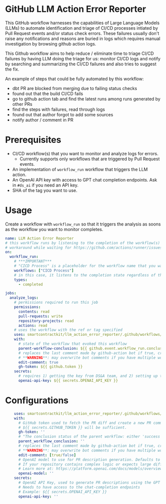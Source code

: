 # GitHub LLM Action Error Reporter

This GitHub workflow harnesses the capabilities of Large Language Models (LLMs) to automate identification and triage of CI/CD processes intiated by Pull Request events and/or status check errors. These failures usually don't raise any notifications and reasons are buried in logs which requires manual investigation by browsing github action logs. 

This Github workflow aims to help reduce / eliminate time to triage CI/CD failures by having LLM doing the triage for us: monitor CI/CD logs and notify by searching and summarizing the CI/CD failures and also tries to suggest the fix.

An example of steps that could be fully automated by this workflow:
- dbt PR are blocked from merging due to failing status checks
- found out that the build CI/CD fails
- go to github action tab and find the latest runs among runs generated by other PRs
- find the steps with failures, read through logs
- found out that author forgot to add some sources
- notify author / comment in PR

# Prerequisites
- CI/CD workflow(s) that you want to monitor and analyze logs for errors.
  - Currently supports only workflows that are triggered by Pull Request events.
- An implementation of `workflow_run` workflow that triggers the LLM action.
- An OpenAI API key with access to GPT chat completion endpoints. Ask in `#ds_ai` if you need an API key.
- SHA of the tag you want to use.


# Usage
Create a workflow with `workflow_run` so that it triggers the analysis as soons as the workflow you want to monitor completes.
```yaml
name: LLM Action Error Reporter
# this workflow runs by listening to the completion of the workflow(s) specified in the `workflows` field
# workaround while waiting for https://github.com/actions/runner/issues/886 (gh run view can't run in currently running workflow)
on:
  workflow_run:
    # ***IMPORTANT*** 
    # "CICD Process" is a placeholder for the workflow name that you want to monitor
    workflows: ["CICD Process"]
    # in this case, it listens to the completion state regardless of the outcome as we want to listen to both failure and success
    types:
      - completed

jobs:
  analyze_logs:
    # permissions required to run this job
    permissions:
      contents: read
      pull-requests: write
      repository-projects: read
      actions: read
    # uses the workflow with the ref or tag specified
    uses: smartcontractkit/llm_action_error_reporter/.github/workflows/llm-action-error-reporter.yaml@[SHA/ref]
    with:
      # state of the workflow that evoked this workflow
      parent-workflow-conclusion: ${{ github.event.workflow_run.conclusion }}
      # replaces the last comment made by github-action bot if true, creates another comment otherwise
      # **WARNING**: may overwrite bot comments if you have multiple workflows that comments on the PR
      edit-comment: true
      gh-token: ${{ github.token }}
    secrets:
      # requires 1) getting the key from DS&A team, and 2) setting up the secret in the repository settings
      openai-api-key: ${{ secrets.OPENAI_API_KEY }}
```

# Configurations
```yaml
    uses: smartcontractkit/llm_action_error_reporter/.github/workflows/llm-action-error-reporter.yaml@[SHA/ref]
    with:
      # GitHub token used to fetch the PR diff and create a new PR comment.
      # ${{ secrets.GITHUB_TOKEN }} will be sufficient.
      gh-token: ''
      # "The conclusion status of the parent workflow: either 'success' or 'failure'"
      parent_workflow_conclusion: ''
      # replaces the last comment made by github-action bot if true, creates another comment otherwise
      # **WARNING**: may overwrite bot comments if you have multiple workflows that comments on the PR
      edit-comment: [true/false]
      # OpenAI model to use for PR description generation. Defaults to 'gpt-3.5-turbo-0125'.
      # If your repository contains complex logic or expects large diffs, use 'gpt-4-turbo-2024-04-09' or newer.
      # Learn more at: https://platform.openai.com/docs/models/overview
      openai-model: ''
    secrets:
      # OpenAI API Key, used to generate PR descriptions using the GPT model.
      # Needs to have access to the chat-completion endpoints
      # Example: ${{ secrets.OPENAI_API_KEY }}
      openai-api-key: ''
```
